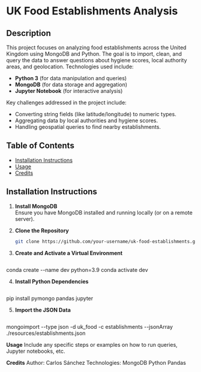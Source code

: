 # UK Food Establishments Analysis

## Description

This project focuses on analyzing food establishments across the United Kingdom using MongoDB and Python. The goal is to import, clean, and query the data to answer questions about hygiene scores, local authority areas, and geolocation. Technologies used include:

- **Python 3** (for data manipulation and queries)  
- **MongoDB** (for data storage and aggregation)  
- **Jupyter Notebook** (for interactive analysis)

Key challenges addressed in the project include:

- Converting string fields (like latitude/longitude) to numeric types.  
- Aggregating data by local authorities and hygiene scores.  
- Handling geospatial queries to find nearby establishments.

## Table of Contents

- [Installation Instructions](#installation-instructions)
- [Usage](#usage)
- [Credits](#credits)

## Installation Instructions

1. **Install MongoDB**  
   Ensure you have MongoDB installed and running locally (or on a remote server).

2. **Clone the Repository**  
   ```bash
   git clone https://github.com/your-username/uk-food-establishments.git
   
3. **Create and Activate a Virtual Environment** 
   ```bash
conda create --name dev python=3.9
conda activate dev

4. **Install Python Dependencies** 
   ```bash
pip install pymongo pandas jupyter

5. **Import the JSON Data** 
   ```bash
mongoimport --type json -d uk_food -c establishments --jsonArray ./resources/establishments.json

**Usage**
Include any specific steps or examples on how to run queries, Jupyter notebooks, etc.

**Credits**
Author: Carlos Sánchez
Technologies:
MongoDB
Python
Pandas
